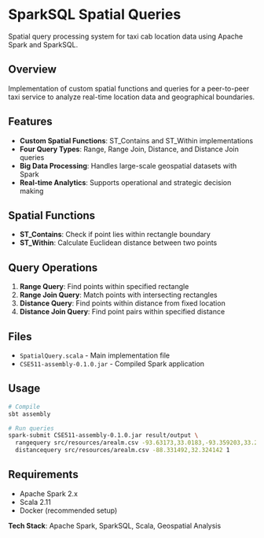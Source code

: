# SparkSQL Spatial Queries

Spatial query processing system for taxi cab location data using Apache Spark and SparkSQL.

## Overview
Implementation of custom spatial functions and queries for a peer-to-peer taxi service to analyze real-time location data and geographical boundaries.

## Features
- **Custom Spatial Functions**: ST_Contains and ST_Within implementations
- **Four Query Types**: Range, Range Join, Distance, and Distance Join queries
- **Big Data Processing**: Handles large-scale geospatial datasets with Spark
- **Real-time Analytics**: Supports operational and strategic decision making

## Spatial Functions
- **ST_Contains**: Check if point lies within rectangle boundary
- **ST_Within**: Calculate Euclidean distance between two points

## Query Operations
1. **Range Query**: Find points within specified rectangle
2. **Range Join Query**: Match points with intersecting rectangles  
3. **Distance Query**: Find points within distance from fixed location
4. **Distance Join Query**: Find point pairs within specified distance

## Files
- `SpatialQuery.scala` - Main implementation file
- `CSE511-assembly-0.1.0.jar` - Compiled Spark application

## Usage
```bash
# Compile
sbt assembly

# Run queries
spark-submit CSE511-assembly-0.1.0.jar result/output \
  rangequery src/resources/arealm.csv -93.63173,33.0183,-93.359203,33.219456 \
  distancequery src/resources/arealm.csv -88.331492,32.324142 1
```

## Requirements
- Apache Spark 2.x
- Scala 2.11
- Docker (recommended setup)

**Tech Stack**: Apache Spark, SparkSQL, Scala, Geospatial Analysis